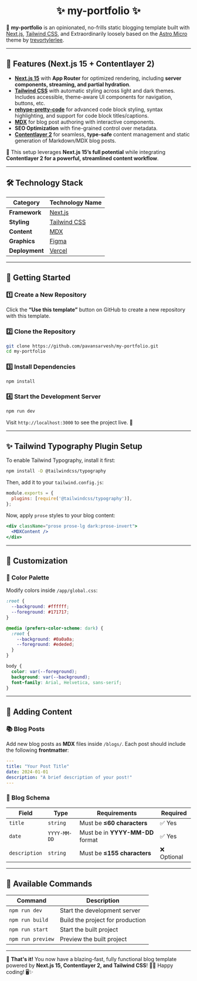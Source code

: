 <div align="center">

# ✨ my-portfolio ✨

</div>

🚀 **my-portfolio** is an opinionated, no-frills static blogging template built with
[Next.js](https://nextjs.org/), [Tailwind CSS](https://tailwindcss.com/), and
Extraordinarily loosely based on the [Astro Micro](https://astro-micro.vercel.app/) theme by
[trevortylerlee](https://github.com/trevortylerlee).

---

## 🌟 Features (Next.js 15 + Contentlayer 2)

- **[Next.js 15](https://nextjs.org/)** with **App Router** for optimized rendering,
  including **server components, streaming, and partial hydration**.
- **[Tailwind CSS](https://tailwindcss.com/)** with automatic styling across light and dark themes.
  Includes accessible, theme-aware UI components for navigation, buttons, etc.
- **[rehype-pretty-code](https://rehype-pretty.pages.dev/)** for advanced code block styling,
  syntax highlighting, and support for code block titles/captions.
- **[MDX](https://mdxjs.com/)** for blog post authoring with interactive components.
- **SEO Optimization** with fine-grained control over metadata.
- **[Contentlayer 2](https://contentlayer.dev/)** for seamless, **type-safe** content management
  and static generation of Markdown/MDX blog posts.

🌟 This setup leverages **Next.js 15’s full potential** while integrating
**Contentlayer 2 for a powerful, streamlined content workflow**.

---

## 🛠️ Technology Stack

| Category        | Technology Name                                          |
|----------------|----------------------------------------------------------|
| **Framework**  | [Next.js](https://nextjs.org/)                          |
| **Styling**    | [Tailwind CSS](https://tailwindcss.com/)                 |
| **Content**    | [MDX](https://mdxjs.com/)                                |
| **Graphics**   | [Figma](https://www.figma.com/)                          |
| **Deployment** | [Vercel](https://vercel.com/)                            |

---

## 🚀 Getting Started

### 1️⃣ **Create a New Repository**
Click the **“Use this template”** button on GitHub to create a new repository with this template.

### 2️⃣ **Clone the Repository**
```sh
git clone https://github.com/pavansarvesh/my-portfolio.git
cd my-portfolio
```

### 3️⃣ **Install Dependencies**
```sh
npm install
```

### 4️⃣ **Start the Development Server**
```sh
npm run dev
```
Visit `http://localhost:3000` to see the project live. 🚀

---

## ✨ Tailwind Typography Plugin Setup

To enable Tailwind Typography, install it first:
```sh
npm install -D @tailwindcss/typography
```
Then, add it to your `tailwind.config.js`:
```js
module.exports = {
  plugins: [require('@tailwindcss/typography')],
};
```
Now, apply `prose` styles to your blog content:
```jsx
<div className="prose prose-lg dark:prose-invert">
  <MDXContent />
</div>
```

---

## 🎨 Customization

### 🎨 Color Palette
Modify colors inside `/app/global.css`:
```css
:root {
  --background: #ffffff;
  --foreground: #171717;
}

@media (prefers-color-scheme: dark) {
  :root {
    --background: #0a0a0a;
    --foreground: #ededed;
  }
}

body {
  color: var(--foreground);
  background: var(--background);
  font-family: Arial, Helvetica, sans-serif;
}
```

---

## 📝 Adding Content

### 📚 Blog Posts
Add new blog posts as **MDX** files inside `/blogs/`.
Each post should include the following **frontmatter**:

```yaml
---
title: "Your Post Title"
date: 2024-01-01
description: "A brief description of your post!"
---
```

### 📌 Blog Schema
| Field         | Type             | Requirements                                      | Required |
|--------------|----------------|--------------------------------------------------|----------|
| `title`      | `string`        | Must be **≤60 characters**                        | ✅ Yes   |
| `date`       | `YYYY-MM-DD`    | Must be in **YYYY-MM-DD** format                  | ✅ Yes   |
| `description` | `string`       | Must be **≤155 characters**                      | ❌ Optional |

---

## 🎯 Available Commands

| Command          | Description                                   |
|-----------------|----------------------------------------------|
| `npm run dev`   | Start the development server                 |
| `npm run build` | Build the project for production             |
| `npm run start` | Start the built project                      |
| `npm run preview` | Preview the built project                  |

---

🎉 **That's it!** You now have a blazing-fast, fully functional blog template
powered by **Next.js 15, Contentlayer 2, and Tailwind CSS**! 🚀🔥
Happy coding! 🖥️✨